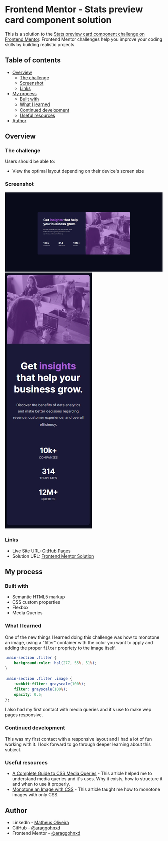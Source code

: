 # Frontend Mentor - Stats preview card component solution

This is a solution to the [Stats preview card component challenge on Frontend Mentor](https://www.frontendmentor.io/challenges/stats-preview-card-component-8JqbgoU62). Frontend Mentor challenges help you improve your coding skills by building realistic projects. 

## Table of contents

- [Overview](#overview)
  - [The challenge](#the-challenge)
  - [Screenshot](#screenshot)
  - [Links](#links)
- [My process](#my-process)
  - [Built with](#built-with)
  - [What I learned](#what-i-learned)
  - [Continued development](#continued-development)
  - [Useful resources](#useful-resources)
- [Author](#author)


## Overview

### The challenge

Users should be able to:

- View the optimal layout depending on their device's screen size

### Screenshot

![Desktop](https://github.com/araggohnxd/stats-preview-card-component/blob/master/images/desktop-screenshot.jpg?raw=true)
![Mobile](https://github.com/araggohnxd/stats-preview-card-component/blob/master/images/mobile-screenshot.jpg?raw=true)

### Links

- Live Site URL: [GitHub Pages](https://araggohnxd.github.io/stats-preview-card-component/) 
- Solution URL: [Frontend Mentor Solution](https://www.frontendmentor.io/solutions/responsive-card-component-using-flexbox-and-media-queries-_xWOUXXSM)


## My process

### Built with

- Semantic HTML5 markup
- CSS custom properties
- Flexbox
- Media Queries

### What I learned

One of the new things I learned doing this challenge was how to monotone an image, using a "filter" container with the color you want to apply and adding the proper `filter` propriety to the image itself.

```css
.main-section .filter {
    background-color: hsl(277, 55%, 51%);
}

.main-section .filter .image {
    -webkit-filter: grayscale(100%);
    filter: grayscale(100%);
    opacity: 0.5;
};
```

I also had my first contact with media queries and it's use to make wep pages responsive.

### Continued development

This was my first contact with a responsive layout and I had a lot of fun working with it. I look forward to go through deeper learning about this subject.

### Useful resources

- [A Complete Guide to CSS Media Queries](https://css-tricks.com/a-complete-guide-to-css-media-queries/) - This article helped me to understand media queries and it's uses. Why it exists, how to structure it and when to use it properly.
- [Monotone an Image with CSS](https://css-tricks.com/snippets/css/monotone-image-css/) - This article taught me how to monotone images with only CSS.

## Author

- LinkedIn - [Matheus Oliveira](http://www.linkedin.com/in/moliveirac)
- GitHub - [@araggohnxd](https://github.com/araggohnxd)
- Frontend Mentor - [@araggohnxd](https://www.frontendmentor.io/profile/araggohnxd)